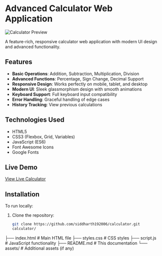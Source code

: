 # Advanced Calculator Web Application

![Calculator Preview](https://i.imgur.com/JK9yZ8X.png)

A feature-rich, responsive calculator web application with modern UI design and advanced functionality.

## Features

- **Basic Operations**: Addition, Subtraction, Multiplication, Division
- **Advanced Functions**: Percentage, Sign Change, Decimal Support
- **Responsive Design**: Works perfectly on mobile, tablet, and desktop
- **Modern UI**: Sleek glassmorphism design with smooth animations
- **Keyboard Support**: Full keyboard input compatibility
- **Error Handling**: Graceful handling of edge cases
- **History Tracking**: View previous calculations

## Technologies Used

- HTML5
- CSS3 (Flexbox, Grid, Variables)
- JavaScript (ES6)
- Font Awesome Icons
- Google Fonts

## Live Demo

[View Live Calculator](https://siddharth192006.github.io/calculator/)

## Installation

To run locally:

1. Clone the repository:
   ```bash
   git clone https://github.com/siddharth192006/calculator.git
   calculator/
├── index.html         # Main HTML file
├── styles.css         # CSS styles
├── script.js          # JavaScript functionality
├── README.md          # This documentation
└── assets/            # Additional assets (if any)
